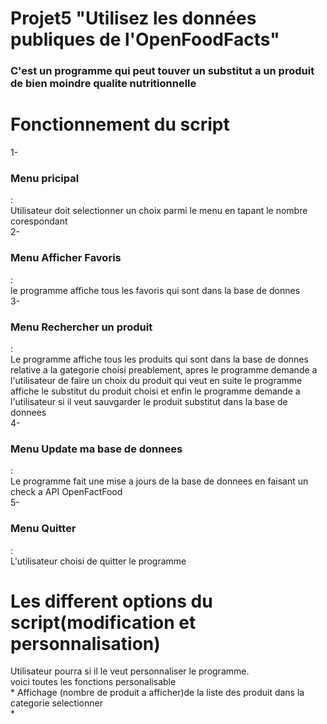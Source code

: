 # Projet5 "Utilisez les données publiques de l'OpenFoodFacts"
<h3>C'est un programme qui peut touver un substitut a un produit de bien moindre qualite nutritionnelle</h3>

# Fonctionnement du script
1-<h3>Menu pricipal</h3>:  
    Utilisateur doit selectionner un choix parmi le menu en tapant le nombre corespondant  
2-<h3>Menu Afficher Favoris</h3>:  
    le programme affiche tous les favoris qui sont dans la base de donnes  
3-<h3>Menu Rechercher un produit</h3>:  
    Le programme affiche tous les produits qui sont dans la base de donnes relative a la gategorie choisi preablement, apres le programme demande a l'utilisateur de faire un choix du produit qui veut en suite le programme affiche le substitut du produit choisi
    et enfin le programme demande a l'utilisateur si il veut sauvgarder
    le produit substitut dans la base de donnees  
4-<h3>Menu Update ma base de donnees</h3>:  
    Le programme fait une mise a jours de la base de donnees en faisant un check a API OpenFactFood  
5-<h3>Menu Quitter</h3>:  
    L'utilisateur choisi de quitter le programme  

# Les different options du script(modification et personnalisation)  
Utilisateur pourra si il le veut personnaliser le programme.   
voici toutes les fonctions personalisable  
    * Affichage (nombre de produit a afficher)de la liste des produit       dans la categorie selectionner  
    *


#